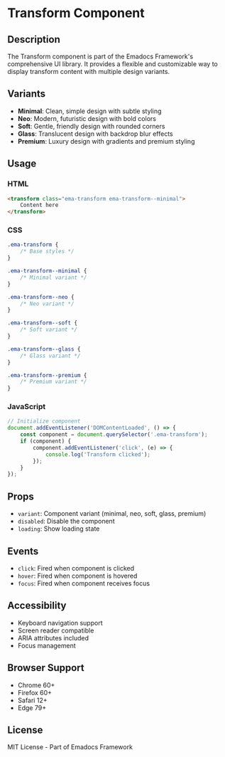 # Transform Component

## Description
The Transform component is part of the Emadocs Framework's comprehensive UI library. It provides a flexible and customizable way to display transform content with multiple design variants.

## Variants
- **Minimal**: Clean, simple design with subtle styling
- **Neo**: Modern, futuristic design with bold colors
- **Soft**: Gentle, friendly design with rounded corners
- **Glass**: Translucent design with backdrop blur effects
- **Premium**: Luxury design with gradients and premium styling

## Usage

### HTML
```html
<transform class="ema-transform ema-transform--minimal">
    Content here
</transform>
```

### CSS
```css
.ema-transform {
    /* Base styles */
}

.ema-transform--minimal {
    /* Minimal variant */
}

.ema-transform--neo {
    /* Neo variant */
}

.ema-transform--soft {
    /* Soft variant */
}

.ema-transform--glass {
    /* Glass variant */
}

.ema-transform--premium {
    /* Premium variant */
}
```

### JavaScript
```javascript
// Initialize component
document.addEventListener('DOMContentLoaded', () => {
    const component = document.querySelector('.ema-transform');
    if (component) {
        component.addEventListener('click', (e) => {
            console.log('Transform clicked');
        });
    }
});
```

## Props
- `variant`: Component variant (minimal, neo, soft, glass, premium)
- `disabled`: Disable the component
- `loading`: Show loading state

## Events
- `click`: Fired when component is clicked
- `hover`: Fired when component is hovered
- `focus`: Fired when component receives focus

## Accessibility
- Keyboard navigation support
- Screen reader compatible
- ARIA attributes included
- Focus management

## Browser Support
- Chrome 60+
- Firefox 60+
- Safari 12+
- Edge 79+

## License
MIT License - Part of Emadocs Framework
